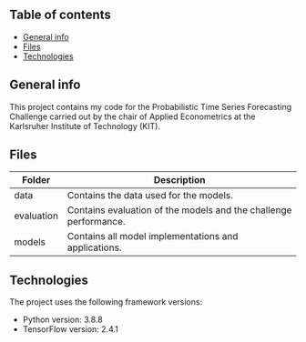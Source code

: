 ## Table of contents
* [General info](#general-info) 
* [Files](#files)
* [Technologies](#technologies)

## General info
This project contains my code for the Probabilistic Time Series Forecasting Challenge carried out by the chair of Applied Econometrics at the Karlsruher Institute of Technology (KIT).

## Files
| Folder | Description |
| ---- | ----------- | 
| data | Contains the data used for the models. |
| evaluation | Contains evaluation of the models and the challenge performance. |
| models | Contains all model implementations and applications. |
	
## Technologies
The project uses the following framework versions:
* Python version: 3.8.8
* TensorFlow version: 2.4.1
